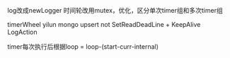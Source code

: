 log改成newLogger
时间轮改用mutex，优化，区分单次timer组和多次timer组

timerWheel yilun
mongo upsert
not SetReadDeadLine + KeepAlive
LogAction

timer每次执行后根据loop = loop-(start-curr-internal)